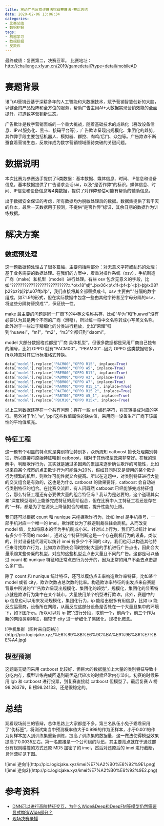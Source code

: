 ```yaml
---
title: 移动广告反欺诈算法挑战赛算法-赛后总结
date: 2020-02-06 13:06:34
categories: 
- 比赛总结
- 数据挖掘
tags:
- 机器学习
- 数据挖掘
- 反欺诈
---
```

最终成绩：复赛第二，决赛亚军。
比赛地址：http://challenge.xfyun.cn/2019/gamedetail?type=detail/mobileAD
# 赛题背景
讯飞AI营销云基于深耕多年的人工智能和大数据技术，赋予营销智慧创新的大脑，以健全的产品矩阵和全方位的服务，帮助广告主用AI+大数据实现营销效能的全面提升，打造数字营销新生态。

广告欺诈是数字营销面临的一个重大挑战，随着基础技术的成熟化（篡改设备信息、IPv4服务化、黑卡、接码平台等），广告欺诈呈现出规模化、集团化的趋势，其作弊手段主要包括机器人、模拟器、群控、肉鸡/后门、众包等。广告欺诈不断蚕食着营销生态，反欺诈成为数字营销领域亟待突破的关键问题。
<!-- more -->
# 数据说明
本次比赛为参赛选手提供了5类数据：基本数据、媒体信息、时间、IP信息和设备信息。基本数据提供了广告请求会话sid，以及“是否作弊”的标识。媒体信息、时间、IP信息和设备信息等4类数据，提供了对作弊预估可能有帮助的辅助信息。

出于数据安全保证的考虑，所有数据均为脱敏处理后的数据。数据集提供了若干天的样本，最后一天数据用于预测，不提供“是否作弊”标识，其余日期的数据作为训练数据。

# 解决方案
## 数据预处理
这一题数据预处理占了很多篇幅，主要包括两部分：对无意义字符或乱码的处理；基于业务需要的数据处理。在我们的方案中，着重对操作系统（osv），手机制造厂商（make）和机型（model）进行处理。有些 osv 包含无意义的字段，比如“??????????????????????????؉*o\x18”或“..þ\x06<þ\x1f<þf<þ`<þ]>þܾþ\x08?þ2?þz?þ|?þ\u07ffþ?þ”，我们直接将其全部替换成-1。osv 主要由“.”分隔的数字组成，如7.1.9的形式，但在实际数据中包含一些由其他字符甚至字母分隔的osv，将这些分隔符替换成“.”，保证统一性。

make 最主要的问题是同一厂商下的中英文名称共存，比如“华为”和“huawei”没有必要认为其是两个不同的厂商（滑稽），所以统一将中文名称转成小写英文名称。此外对于一些过于精细化的分类进行粗放，比如“荣耀”归到“huawei”，“m1”，“m2”，“m3”全都归到“xiaomi”。

model 大部分数据格式都是“厂商 具体机型”，但很多数据都是采用厂商自己独有的编号，比如 OPPO 就有“PACM00”，“PBAM00”...因为 OPPO 这类数据较多，所以特意对其进行标准格式转换。
```Python
data['model'].replace('PACM00',"OPPO R15", inplace=True)
data['model'].replace('PBAM00',"OPPO A5", inplace=True)
data['model'].replace('PBEM00',"OPPO R17", inplace=True)
data['model'].replace('PADM00',"OPPO A3", inplace=True)
data['model'].replace('PBBM00',"OPPO A7", inplace=True)
data['model'].replace('PAAM00',"OPPO R15_1", inplace=True)
data['model'].replace('PACT00',"OPPO R15_2", inplace=True)
data['model'].replace('PABT00',"OPPO A5_1", inplace=True)
data['model'].replace('PBCM10',"OPPO R15x", inplace=True)
```
以上三列数据还存在一个共有问题：存在一些 url 编码字符，将其转换成对应的字符。另外对于'h', 'w', 'ppi'这些数值属性的缺失值，采用同一设备生产厂商下该属性的平均值填充。

## 特征工程
这一题有个明显的特点就是类别特征特别多，众所周知 catboost 擅长处理类别特征，所以直接将原始特征喂到 catboost，相对于其他模型效果非常好。在我的理解中，判断欺诈行为，其实就是通过多因素的累加来逐步确认欺诈的可能性，比如说来自某个城市的点击欺诈行为可能性为20%，假如其同时又是使用的某个欺诈行为频繁的机型，则欺诈可能性就又会提高。所以在这题中，对类别特征进行大量的交叉组合是有效的，这也是为什么 catboost 的效果要好，catboost 会自动进行类别特征的组合。在比赛交流群，有人问既然 catboost 已经能够完成特征组合，那么特征工程还有必要做大量的组合特征吗？我认为是必要的，这个道理其实和“深度模型理论上能够完成特征的高阶组合，但在比赛中人工特征工程还是存在的”一样，都是为了在源头上降低拟合的难度，提升性能的上限。

我们还可以根据 count 和 nunique 来挖掘欺诈行为，比如 imei 是手机串号，一部手机对应一个唯一的 imei。欺诈团伙为了躲避制裁往往会刷机，从而改变 model 值，比如将原本的华为手机刷成小米。针对以上行为，我们可以统计 imei 有多少个不同的 model ，通过这个特征判断这是一个存在刷机行为的设备。类似的，针对设备挂代理可以统计 imei 有多少个不同的 city。我们也可以构造其他特征来寻找欺诈行为，比如欺诈团伙会同时控制大量的手机进行广告点击，因此会大量采购某些价廉的机型，对应的这些机型会点击大量且不同的广告。这都是可以通过 count 和 nunique 特征和正常点击行为分开的，因为正常的用户不会去点击那么多广告。

除了 count 和 nunique 统计特征，还可以模仿点击率构造欺诈率特征，比如某个 model 或者 city，欺诈次数占总次数的比率。构造欺诈率特征的出发点来自赛题背景中所说的“广告欺诈呈现出规模化、集团化的趋势”，规模化，集团化的显著特点就是欺诈行为集中在某个城市，大量使用某个机型进行欺诈。此外，赛题中的 ip 信息也可以用来发现规模化，集团化行为，ip 能给出很多有用信息，比如 ip 能反应运营商，设备所在网段，从而反应这部分设备是否处在一个大量且集中的环境下，如下图所示。所以可以对 ip 按’.‘进行分段，取前一个，前两个，前三个作为新的网段类别特征，相较于 city 进一步细化了集团化，规模化概念。

<div style="margin: auto">![手机集群（图片来自网络）](http://pic.logicjake.xyz/%E6%89%8B%E6%9C%BA%E9%9B%86%E7%BE%A4.jpg)</div>

## 模型预测
这题毫无疑问采用 catboost 比较好，但巨大的数据量加上大量的类别特征导致十分吃内存，模型训练完成回退到最优迭代轮次的时候经常内存溢出。初赛的时候采用 lgb 和 catboost 进行投票，到复赛直接就 catboost 但模型了。最后复赛 A 榜98.26379，B 榜98.24133，还是很稳定的。 

# 总结
观看现场前三的答辩，总体思路上大家都差不多。第三名队伍小兔子乖乖采用了“伪标签”，将测试集当中预测概率值大于0.999的作为正样本，小于0.001的作为负样本加入到训练集重新训练，提高了训练集的数据量，这一做法使得模型效果提高了0.0035左右。第一名直接是一个公司组的队伍，其主要亮点就在于通过部分有规则碰撞的方式还原 MD5 加密了的 imei，然后对还原后的 imei 进行截断，具体流程见下图。

<div style="margin: auto">![imei 逆向1](http://pic.logicjake.xyz/imei%E7%A2%B0%E6%92%9E1.png)</div>

<div style="margin: auto">![imei 逆向2](http://pic.logicjake.xyz/imei%E7%A2%B0%E6%92%9E2.png)</div>

# 参考资料
* [DNN可以进行高阶特征交互，为什么Wide&Deep和DeepFM等模型仍然需要显式构造Wide部分？](https://www.zhihu.com/question/364517083)
* [现场决赛录播](https://1024.iflytek.com/h5/)
